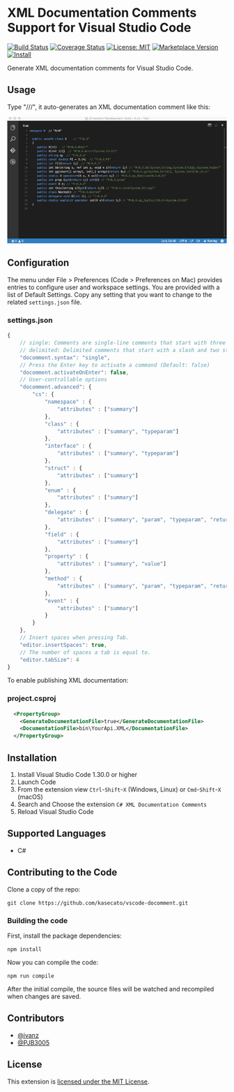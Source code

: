 # XML Documentation Comments Support for Visual Studio Code

[![Build Status](https://travis-ci.org/kasecato/vscode-docomment.svg?branch=master)](https://travis-ci.org/kasecato/vscode-docomment) [![Coverage Status](https://coveralls.io/repos/kasecato/vscode-docomment/badge.svg?branch=master&service=github)](https://coveralls.io/github/kasecato/vscode-docomment?branch=master) [![License: MIT](https://img.shields.io/badge/license-MIT-orange.svg)](LICENSE) [![Marketplace Version](https://vsmarketplacebadge.apphb.com/version/k--kato.docomment.svg)](https://marketplace.visualstudio.com/items?itemName=k--kato.docomment) [![Install](https://vsmarketplacebadge.apphb.com/installs-short/k--kato.docomment.svg)](https://marketplace.visualstudio.com/items?itemName=k--kato.docomment)

Generate XML documentation comments for Visual Studio Code.


## Usage

Type "///", it auto-generates an XML documentation comment like this:

![docomment](images/docomment.gif)


## Configuration

The menu under File > Preferences (Code > Preferences on Mac) provides entries to configure user and workspace settings. You are provided with a list of Default Settings. Copy any setting that you want to change to the related `settings.json` file.

### settings.json

```js
{
	// single: Comments are single-line comments that start with three slashes (///) (Default)
	// delimited: Delimited comments that start with a slash and two stars (/**)
	"docomment.syntax": "single",
	// Press the Enter key to activate a command (Default: false)
	"docomment.activateOnEnter": false,
	// User-controllable options
	"docomment.advanced": {
		"cs": {
			"namespace" : {
				"attributes" : ["summary"]
			},
			"class" : {
				"attributes" : ["summary", "typeparam"]
			},
			"interface" : {
				"attributes" : ["summary", "typeparam"]
			},
			"struct" : {
				"attributes" : ["summary"]
			},
			"enum" : {
				"attributes" : ["summary"]
			},
			"delegate" : {
				"attributes" : ["summary", "param", "typeparam", "returns"]
			},
			"field" : {
				"attributes" : ["summary"]
			},
			"property" : {
				"attributes" : ["summary", "value"]
			},
			"method" : {
				"attributes" : ["summary", "param", "typeparam", "returns"]
			},
			"event" : {
				"attributes" : ["summary"]
			}
		}
	},
	// Insert spaces when pressing Tab.
	"editor.insertSpaces": true,
	// The number of spaces a tab is equal to.
	"editor.tabSize": 4
}
```

To enable publishing XML documentation:

### project.csproj

```xml
  <PropertyGroup>
    <GenerateDocumentationFile>true</GenerateDocumentationFile>
    <DocumentationFile>bin\YourApi.XML</DocumentationFile>
  </PropertyGroup>
```

## Installation

1. Install Visual Studio Code 1.30.0 or higher
1. Launch Code
1. From the extension view `Ctrl`-`Shift`-`X` (Windows, Linux) or `Cmd`-`Shift`-`X` (macOS)
1. Search and Choose the extension `C# XML Documentation Comments`
1. Reload Visual Studio Code


## Supported Languages

- C#


## Contributing to the Code

Clone a copy of the repo:

```
git clone https://github.com/kasecato/vscode-docomment.git
```

### Building the code

First, install the package dependencies:

```
npm install
```

Now you can compile the code:

```
npm run compile
```

After the initial compile, the source files will be watched and recompiled
when changes are saved.

## Contributors

* [@ivanz](https://github.com/ivanz)
* [@PJB3005](https://github.com/PJB3005)


## License

This extension is [licensed under the MIT License](LICENSE.txt).

